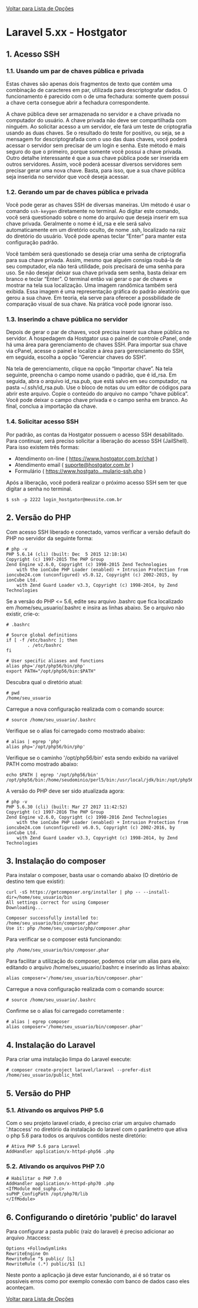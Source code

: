 [Voltar para Lista de Opções](../readme.md)

# Laravel 5.xx - Hostgator

## 1. Acesso SSH

### 1.1. Usando um par de chaves pública e privada 

Estas chaves são apenas dois fragmentos de texto que contém uma combinação de caracteres em par, utilizada para descriptografar dados. O funcionamento é parecido com o de uma fechadura: somente quem possui a chave certa consegue abrir a fechadura correspondente.

A chave pública deve ser armazenada no servidor e a chave privada no computador do usuário. A chave privada não deve ser compartilhada com ninguém. Ao solicitar acesso a um servidor, ele fará um teste de criptografia usando as duas chaves. Se o resultado do teste for positivo, ou seja, se a mensagem for descriptografada com o uso das duas chaves, você poderá acessar o servidor sem precisar de um login e senha. Este método é mais seguro do que o primeiro, porque somente você possui a chave privada. Outro detalhe interessante é que a sua chave pública pode ser inserida em outros servidores. Assim, você poderá acessar diversos servidores sem precisar gerar uma nova chave. Basta, para isso, que a sua chave pública seja inserida no servidor que você deseja acessar.

### 1.2. Gerando um par de chaves pública e privada 

Você pode gerar as chaves SSH de diversas maneiras. Um método é usar o comando `ssh-keygen` diretamente no terminal. Ao digitar este comando, você será questionado sobre o nome do arquivo que deseja inserir em sua chave privada. Geralmente o nome é id_rsa e ele será salvo automaticamente em um diretório oculto, de nome .ssh, localizado na raiz do diretório do usuário. Você pode apenas teclar “Enter” para manter esta configuração padrão.

Você também será questionado se deseja criar uma senha de criptografia para sua chave privada. Assim, mesmo que alguém consiga roubá-la de seu computador, ela não terá utilidade, pois precisará de uma senha para uso. Se não desejar deixar sua chave privada sem senha, basta deixar em branco e teclar “Enter”. O terminal então vai gerar o par de chaves e mostrar na tela sua localização. Uma imagem randômica também será exibida. Essa imagem é uma representação gráfica do padrão aleatório que gerou a sua chave. Em teoria, ela serve para oferecer a possbilidade de comparação visual de sua chave. Na prática você pode ignorar isso. 

### 1.3. Inserindo a chave pública no servidor 

Depois de gerar o par de chaves, você precisa inserir sua chave pública no servidor. A hospedagem da Hostgator usa o painel de controle cPanel, onde há uma área para gerenciamento de chaves SSH. Para importar sua chave via cPanel, acesse o painel e localize a área para gerenciamento do SSH, em seguida, escolha a opção “Gerenciar chaves do SSH”.

Na tela de gerenciamento, clique na opção “Importar chave”. Na tela seguinte, preencha o campo nome usando o padrão, que é id_rsa. Em seguida, abra o arquivo id_rsa.pub, que está salvo em seu computador, na pasta ~/.ssh/id_rsa.pub. Use o bloco de notas ou um editor de códigos para abrir este arquivo. Copie o conteúdo do arquivo no campo “chave pública”. Você pode deixar o campo chave privada e o campo senha em branco. Ao final, conclua a importação da chave.

### 1.4. Solicitar acesso SSH

Por padrão, as contas da Hostgator possuem o acesso SSH desabilitado. Para continuar, será preciso solicitar a liberação do acesso SSH (JailShell). Para isso existem três formas:

* Atendimento on-line ( https://www.hostgator.com.br/chat ) 
* Atendimento email ( suporte@hostgator.com.br ) 
* Formulário ( https://www.hostgato...mulario-ssh.php )

Após a liberação, você poderá realizar o próximo acesso SSH sem ter que digitar a senha no terminal.

```
$ ssh -p 2222 login_hostgator@meusite.com.br
```

## 2. Versão do PHP

Com acesso SSH liberado e conectado, vamos verificar a versão default do PHP no servidor da seguinte forma:

```
# php -v
PHP 5.6.14 (cli) (built: Dec  5 2015 12:18:14) 
Copyright (c) 1997-2015 The PHP Group
Zend Engine v2.6.0, Copyright (c) 1998-2015 Zend Technologies
    with the ionCube PHP Loader (enabled) + Intrusion Protection from ioncube24.com (unconfigured) v5.0.12, Copyright (c) 2002-2015, by ionCube Ltd.
    with Zend Guard Loader v3.3, Copyright (c) 1998-2014, by Zend Technologies
```
Se a versão do PHP <= 5.6, edite seu arquivo .bashrc que fica localizado em /home/seu_usuario/.bashrc e insira as linhas abaixo. Se o arquivo não existir, crie-o:

```
# .bashrc

# Source global definitions
if [ -f /etc/bashrc ]; then
        . /etc/bashrc
fi

# User specific aliases and functions
alias php='/opt/php56/bin/php'
export PATH="/opt/php56/bin:$PATH"
```

Descubra qual o diretório atual:

```
# pwd
/home/seu_usuario
```

Carregue a nova configuração realizada com o comando source:

```
# source /home/seu_usuario/.bashrc
```

Verifique se o alias foi carregado como mostrado abaixo:

```
# alias | egrep 'php'
alias php='/opt/php56/bin/php'
```

Verifique se o caminho '/opt/php56/bin' esta sendo exibido na variável PATH como mostrado abaixo:

```
echo $PATH | egrep '/opt/php56/bin'
/opt/php56/bin:/home/seudominio/perl5/bin:/usr/local/jdk/bin:/opt/php56/bin:/home/seudominio/perl5/bin:/usr/local/jdk/bin:/home/seudominio/perl5/bin:/usr/local/jdk/bin:/home/seudominio/perl5/bin:/usr/local/jdk/bin:/home/seudominio/perl5/bin:/usr/local/jdk/bin:/usr/local/jdk/bin:/usr/local/sbin:/usr/local/bin:/sbin:/bin:/usr/sbin:/usr/bin:/usr/X11R6/bin:/opt/python27/bin:/usr/local/bin:/usr/X11R6/bin:/root/bin:/usr/local/bin:/usr/X11R6/bin:/usr/local/bin:/usr/X11R6/bin:/usr/local/bin:/usr/X11R6/bin:/usr/local/bin:/usr/X11R6/bin:/usr/local/bin:/usr/X11R6/bin
```

A versão do PHP deve ser sido atualizada agora:

```
# php -v
PHP 5.6.30 (cli) (built: Mar 27 2017 11:42:52) 
Copyright (c) 1997-2016 The PHP Group
Zend Engine v2.6.0, Copyright (c) 1998-2016 Zend Technologies
    with the ionCube PHP Loader (enabled) + Intrusion Protection from ioncube24.com (unconfigured) v6.0.5, Copyright (c) 2002-2016, by ionCube Ltd.
    with Zend Guard Loader v3.3, Copyright (c) 1998-2014, by Zend Technologies
```

## 3. Instalação do composer

Para instalar o composer, basta usar o comando abaixo (O diretório de destino tem que existir):

```
curl -sS https://getcomposer.org/installer | php -- --install-dir=/home/seu_usuario/bin
All settings correct for using Composer
Downloading...

Composer successfully installed to: /home/seu_usuario/bin/composer.phar
Use it: php /home/seu_usuario/php/composer.phar
```

Para verificar se o composer está funcionando:

```
php /home/seu_usuario/bin/composer.phar 
```

Para facilitar a utilização do composer, podemos criar um alias para ele, editando o arquivo /home/seu_usuario/.bashrc e inserindo as linhas abaixo:

```
alias composer='/home/seu_usuario/bin/composer.phar'
```

Carregue a nova configuração realizada com o comando source:

```
# source /home/seu_usuario/.bashrc
```

Confirme se o alias foi carregado corretamente :

```
# alias | egrep composer
alias composer='/home/seu_usuario/bin/composer.phar'
```

## 4. Instalação do Laravel

Para criar uma instalação limpa do Laravel execute:

```
# composer create-project laravel/laravel --prefer-dist /home/seu_usuario/public_html
```

## 5. Versão do PHP

### 5.1. Ativando os arquivos PHP 5.6

Com o seu projeto laravel criado, é preciso criar um arquivo chamado '.htaccess' no diretório da instalação do laravel com o parâmetro que ativa o php 5.6 para todos os arquivos contidos neste diretório:

```
# Ativa PHP 5.6 para Laravel
AddHandler application/x-httpd-php56 .php
```

### 5.2. Ativando os arquivos PHP 7.0

```
# Habilitar o PHP 7.0
AddHandler application/x-httpd-php70 .php
<IfModule mod_suphp.c>
suPHP_ConfigPath /opt/php70/lib
</IfModule>
```

## 6. Configurando o diretório 'public' do laravel

Para configurar a pasta public (raiz do laravel) é preciso adicionar ao arquivo .htaccess:

```
Options +FollowSymlinks
RewriteEngine On
RewriteRule ^$ public/ [L]
RewriteRule (.*) public/$1 [L]
```

Neste ponto a aplicação já deve estar funcionando, ai é só tratar os possíveis erros como por exemplo conexão com banco de dados caso eles aconteçam.

[Voltar para Lista de Opções](../readme.md)